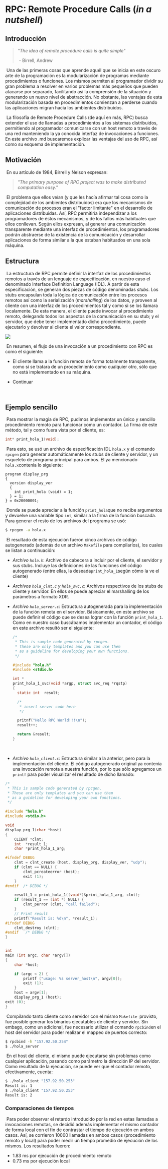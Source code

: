 # RPC: Remote Procedure Calls (_in a nutshell_)



## Introducción



> _"The idea of remote procedure calls is quite simple"_
>
> ​	- Birrell, Andrew



​	Una de las primeras cosas que aprende aquél que se inicia en este oscuro arte de la programación es la modularización de programas mediante procedimientos o funciones. Los mismos permiten al programador dividir su gran problema a resolver en varios problemas más pequeños que pueden atacarse por separado, facilitando así la comprensión de la situación y generando un nuevo nivel de abstracción. No obstante, las ventajas de esta modularización basada en procedimientos comienzan a perderse cuando las aplicaciones migran hacia los ambientes distribuidos. 

​	La filosofía de Remote Procedure Calls (de aquí en más, RPC) busca extender el uso de llamadas a procedimientos a los sistemas distribuidos, permitiendo al programador comunicarse con un host remoto a través de una red manteniendo la ya conocida interfaz de invocaciones a funciones. En este archivo .md buscaremos explicar las ventajas del uso de RPC, así como su esquema de implementación. 



## Motivación

​	En su artículo de 1984, Birrell y Nelson expresan:



> _"The primary purpose of RPC project was to make distributed computation easy."_



​	El problema que ellos veían (y que les hacía afirmar tal cosa como la complejidad de los ambientes distribuidos) era que los mecanismos de comunicación de procesos eran el "factor limitante" en el desarrollo de aplicaciones distribuidas. Así, RPC permitiría independizar a los programadores de éstos mecanismos, y de los fallos más habituales que ellos conllevan. Según ellos expresan, al generar una comunicación transparente mediante una interfaz de procedimientos, los programadores podrán abstraerse de la existencia de la comunicación y desarrollar aplicaciones de forma similar a la que estaban habituados en una sola máquina.



## Estructura

​	La estructura de RPC permite definir la interfaz de los procedimientos remotos a través de un lenguaje de especificación, en nuestro caso el denominado Interface Definition Language (IDL). A partir de esta especificación, se generan dos piezas de código denominadas _stubs_. Los stubs encapsulan toda la lógica de comunicación entre los procesos remotos así como la serialización (_marshalling_) de los datos, y proveen al cliente con una interfaz de los procedimientos tal y como si se los llamara localamente. De esta manera, el cliente puede invocar al procedimiento remoto, delegando todos los aspectos de la comunicación en su stub; y el servidor, que debe tener implementado dicho procedimiento, puede ejecutarlo y devolver al cliente el valor correspondiente.



![](image.jpg)

​	En resumen, el flujo de una invocación a un procedimiento con RPC es como el siguiente:

* El cliente llama a la función remota de forma totalmente transparente, como si se tratara de un procedimiento como cualquier otro, sólo que no está implementado en su máquina.

* Continuar

  ​



## Ejemplo sencillo

​	Para mostrar la magia de RPC, pudimos implementar un único y sencillo procedimiento remoto para funcionar como un contador. La firma de este método, tal y como fuera vista por el cliente, es:

```c
int* print_hola_1(void);
```

​	Para esto, se usó un archivo de especificación IDL `hola.x`  y el comando `rpcgen` para generar automáticamente los stubs de cliente y servidor, y un esqueleto de programa principal para ambos. El ya mencionado `hola.x`contenía lo siguiente:

```idl
program display_prg 
{ 
  version display_ver
  {
    int print_hola (void) = 1;
  } = 1;
} = 0x20000001;

```

​	Donde se puede apreciar a la función `print_hola`que no recibe argumentos y devuelve una variable tipo `int`, similar a la firma de la función buscada. Para generar el resto de los archivos del programa se usó:

```bash
$ rpcgen -a hola.x
```

​	El resultado de esta ejecución fueron cinco archivos de código autogenerado (además de un archivo `Makefile` para compilarlos), los cuales se listan a continuación:

- *Archivo `hola.h`*: Archivo de cabecera a incluir por el cliente, el servidor y sus stubs. Incluye las definiciones de las funciones del código autogenerado (entre ellas, la deseada`print_hola_1`según cómo la ve el cliente)

- *Archivos `hola_clnt.c` y `hola_svc.c`*: Archivos respectivos de los stubs de cliente y servidor. En ellos se puede apreciar el marshalling de los parámetros a formato XDR.

- *Archivo `hola_server.c`*: Estructura autogenerada para la implementación de la función remota en el servidor. Básicamente, en este archivo se puede definir el código que se desea lograr con la función `print_hola_1`. Como en nuestro caso buscábamos implementar un contador, el código en este archivo resultó ser el siguiente:

  ```c
  /*
   * This is sample code generated by rpcgen.
   * These are only templates and you can use them
   * as a guideline for developing your own functions.
   */

  #include "hola.h"
  #include <stdio.h>

  int *
  print_hola_1_svc(void *argp, struct svc_req *rqstp)
  {
  	static int  result;

  	/*
  	 * insert server code here
  	 */

  	pritnf("Hello RPC World!!!\n");
  	result++;

  	return &result;
  }
  ```

  ​

- *Archivo `hola_client.c`*: Estructura similar a la anterior, pero para la implementación del cliente. El código autogenerado original ya contenía una invocación remota a nuestra función, por lo que sólo agregamos un `printf` para poder visualizar el resultado de dicho llamado: 

```c
/*
 * This is sample code generated by rpcgen.
 * These are only templates and you can use them
 * as a guideline for developing your own functions.
 */

#include "hola.h"
#include <stdio.h>

void
display_prg_1(char *host)
{
	CLIENT *clnt;
	int  *result_1;
	char *print_hola_1_arg;

#ifndef	DEBUG
	clnt = clnt_create (host, display_prg, display_ver, "udp");
	if (clnt == NULL) {
		clnt_pcreateerror (host);
		exit (1);
	}
#endif	/* DEBUG */

	result_1 = print_hola_1((void*)&print_hola_1_arg, clnt);
	if (result_1 == (int *) NULL) {
		clnt_perror (clnt, "call failed");
	}
	// Print result
	printf("Result is: %d\n", *result_1);
#ifndef	DEBUG
	clnt_destroy (clnt);
#endif	 /* DEBUG */
}


int
main (int argc, char *argv[])
{
	char *host;

	if (argc < 2) {
		printf ("usage: %s server_host\n", argv[0]);
		exit (1);
	}
	host = argv[1];
	display_prg_1 (host);
exit (0);
}
```

​	Compilando tanto cliente como servidor con el mismo `Makefile `provisto, fue posible generar los binarios ejecutables de cliente y servidor. Sin embago, como un adicional, fue necesario utilizar el comando `rpcbind`en el host del servidor para poder realizar el mappeo de puertos correcto:

```bash
$ rpcbind -h "157.92.50.254"
$ ./hola_server
```

​	En el host del cliente, el mismo puede ejecutarse sin problemas como cualquier aplicación, pasando como parámetro la dirección IP del servidor. Como resultado de la ejecución, se puede ver que el contador remoto, efectivamente, cuenta:

```bash
$ ./hola_client "157.92.50.253"
Result is: 1
$ ./hola_client "157.92.50.253"
Result is: 2
```



### Comparaciones de tiempos

​	Para poder observar el retardo introducido por la red en estas llamadas a invocaciones remotas, se decidió además implementar el mismo contador de forma local con el fin de contrastar el tiempo de ejecución en ambos casos. Así, se corrieron 10000 llamadas en ambos casos (procedimiento remoto y local) para poder medir un tiempo promedio de ejecución de los mismos. Los resultados fueron:

- 1.83 ms por ejecución de procedimiento remoto
- 0.73 ms por ejecución local